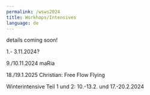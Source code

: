 ```yaml
---
permalink: /wsws2024
title: Workhops/Intensives
language: de
---
```

details coming soon!

1.- 3.11.2024?

9./10.11.2024 maRia

18./19.1.2025 Christian: Free Flow Flying

Winterintensive Teil 1 und 2: 10.-13.2. und 17.-20.2.2024